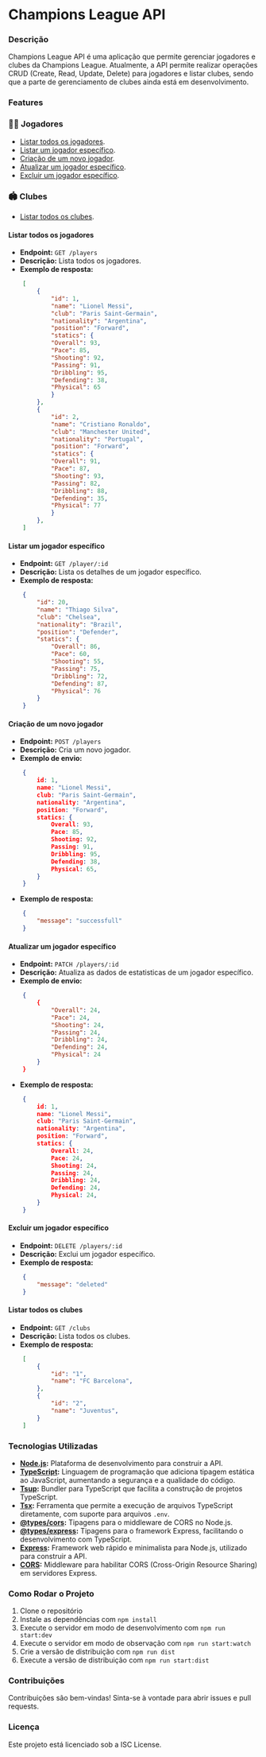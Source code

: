 # Champions League API

### Descrição
Champions League API é uma aplicação que permite gerenciar jogadores e clubes da Champions League. Atualmente, a API permite realizar operações CRUD (Create, Read, Update, Delete) para jogadores e listar clubes, sendo que a parte de gerenciamento de clubes ainda está em desenvolvimento.

### Features
### 🏃‍♂️ Jogadores 
- [Listar todos os jogadores](#listplayers).
- [Listar um jogador específico](#listplayer).
- [Criação de um novo jogador](#createplayer).
- [Atualizar um jogador específico](#updateplayer).
- [Excluir um jogador específico](#deleteplayer).

### 🏟️ Clubes
- [Listar todos os clubes](#listclubs).

<div id="listplayers">

#### Listar todos os jogadores

- **Endpoint:** `GET /players`
- **Descrição:** Lista todos os jogadores.
- **Exemplo de resposta:**

```json
    [
        {
            "id": 1,
            "name": "Lionel Messi",
            "club": "Paris Saint-Germain",
            "nationality": "Argentina",
            "position": "Forward",
            "statics": {
            "Overall": 93,
            "Pace": 85,
            "Shooting": 92,
            "Passing": 91,
            "Dribbling": 95,
            "Defending": 38,
            "Physical": 65
            }
        },
        {
            "id": 2,
            "name": "Cristiano Ronaldo",
            "club": "Manchester United",
            "nationality": "Portugal",
            "position": "Forward",
            "statics": {
            "Overall": 91,
            "Pace": 87,
            "Shooting": 93,
            "Passing": 82,
            "Dribbling": 88,
            "Defending": 35,
            "Physical": 77
            }
        },
    ]
```

</div>

<div id="listplayer">

#### Listar um jogador específico

- **Endpoint:** `GET /player/:id`
- **Descrição:** Lista os detalhes de um jogador específico.
- **Exemplo de resposta:**

```json
    {
        "id": 20,
        "name": "Thiago Silva",
        "club": "Chelsea",
        "nationality": "Brazil",
        "position": "Defender",
        "statics": {
            "Overall": 86,
            "Pace": 60,
            "Shooting": 55,
            "Passing": 75,
            "Dribbling": 72,
            "Defending": 87,
            "Physical": 76
        }
    }
```

</div>

<div id="createplayer">

#### Criação de um novo jogador

- **Endpoint:** `POST /players`
- **Descrição:** Cria um novo jogador.
- **Exemplo de envio:**

```json
    {
        id: 1,
        name: "Lionel Messi",
        club: "Paris Saint-Germain",
        nationality: "Argentina",
        position: "Forward",
        statics: {
            Overall: 93,
            Pace: 85,
            Shooting: 92,
            Passing: 91,
            Dribbling: 95,
            Defending: 38,
            Physical: 65,
        }
    }
```
- **Exemplo de resposta:**

```json
    {
        "message": "successfull"
    }
```

</div>

<div id="updateplayer">

#### Atualizar um jogador específico

- **Endpoint:** `PATCH /players/:id`
- **Descrição:** Atualiza as dados de estatisticas de um jogador específico.
- **Exemplo de envio:**

```json
    {
        {
            "Overall": 24,
            "Pace": 24,
            "Shooting": 24,
            "Passing": 24,
            "Dribbling": 24,
            "Defending": 24,
            "Physical": 24
        }
    }
```
- **Exemplo de resposta:**

```json
    {
        id: 1,
        name: "Lionel Messi",
        club: "Paris Saint-Germain",
        nationality: "Argentina",
        position: "Forward",
        statics: {
            Overall: 24,
            Pace: 24,
            Shooting: 24,
            Passing: 24,
            Dribbling: 24,
            Defending: 24,
            Physical: 24,
        }
    }
```

</div>

<div id="deleteplayer">

#### Excluir um jogador específico

- **Endpoint:** `DELETE /players/:id`
- **Descrição:** Exclui um jogador específico.
- **Exemplo de resposta:**

```json
    {
        "message": "deleted"
    }
```

</div>

<div id="listclubs">

#### Listar todos os clubes

- **Endpoint:** `GET /clubs`
- **Descrição:** Lista todos os clubes.
- **Exemplo de resposta:**

```json
    [
        {
            "id": "1",
            "name": "FC Barcelona",
        },
        {
            "id": "2",
            "name": "Juventus",
        }
    ]
```

</div>

### Tecnologias Utilizadas

- **[Node.js](https://nodejs.org/):** Plataforma de desenvolvimento para construir a API.
- **[TypeScript](https://www.typescriptlang.org/):** Linguagem de programação que adiciona tipagem estática ao JavaScript, aumentando a segurança e a qualidade do código.
- **[Tsup](https://www.npmjs.com/package/tsup):** Bundler para TypeScript que facilita a construção de projetos TypeScript.
- **[Tsx](https://www.npmjs.com/package/tsx):** Ferramenta que permite a execução de arquivos TypeScript diretamente, com suporte para arquivos `.env`.
- **[@types/cors](https://www.npmjs.com/package/@types/cors):** Tipagens para o middleware de CORS no Node.js.
- **[@types/express](https://www.npmjs.com/package/@types/express):** Tipagens para o framework Express, facilitando o desenvolvimento com TypeScript.
- **[Express](https://expressjs.com/):** Framework web rápido e minimalista para Node.js, utilizado para construir a API.
- **[CORS](https://www.npmjs.com/package/cors):** Middleware para habilitar CORS (Cross-Origin Resource Sharing) em servidores Express.

### Como Rodar o Projeto
1. Clone o repositório
2. Instale as dependências com `npm install`
3. Execute o servidor em modo de desenvolvimento com `npm run start:dev`
4. Execute o servidor em modo de observação com `npm run start:watch`
5. Crie a versão de distribuição com `npm run dist`
6. Execute a versão de distribuição com `npm run start:dist`


### Contribuições
Contribuições são bem-vindas! Sinta-se à vontade para abrir issues e pull requests.

### Licença
Este projeto está licenciado sob a ISC License.